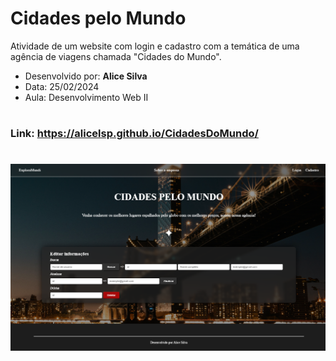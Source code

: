 # Cidades pelo Mundo

<p> Atividade de um website com login e cadastro com a temática de uma agência de viagens chamada "Cidades do Mundo". </p>

- Desenvolvido por: **Alice Silva** 
- Data: 25/02/2024
- Aula: Desenvolvimento Web II
  
#
### Link: https://alicelsp.github.io/CidadesDoMundo/
#

<img src="./img/SiteCidadesPeloMundo-Ativ-DevWebII-25-02.png" alt="layout Website">
